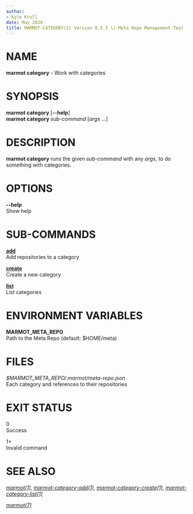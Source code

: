 ```yaml
---
author:
- Kyle Krull
date: May 2024
title: MARMOT-CATEGORY(1) Version 0.5.3 \| Meta Repo Management Tool
---
```


# NAME

**marmot category** - Work with categories

# SYNOPSIS

**marmot category** \[**\--help**\]\
**marmot category** *sub-command* \[*args* ...\]

# DESCRIPTION

**marmot category** runs the given *sub-command* with any *args*, to do
something with categories.

# OPTIONS

**\--help**  
Show help

# SUB-COMMANDS

[**add**](./marmot-category-add.1.md)  
Add repositories to a category

[**create**](./marmot-category-create.1.md)  
Create a new category

[**list**](./marmot-category-list.1.md)  
List categories

# ENVIRONMENT VARIABLES

**MARMOT_META_REPO**  
Path to the Meta Repo (default: \$HOME/meta)

# FILES

*\$MARMOT_META_REPO/.marmot/meta-repo.json*  
Each category and references to their repositories

# EXIT STATUS

0  
Success

1+  
Invalid command

# SEE ALSO

[*marmot(1)*](./marmot.1.md),
[*marmot-category-add(1)*](./marmot-category-add.1.md),
[*marmot-category-create(1)*](./marmot-category-create.1.md),
[*marmot-category-list(1)*](./marmot-category-list.1.md)

[*marmot(7)*](./marmot.7.md)
